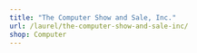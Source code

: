 ```yaml
---
title: "The Computer Show and Sale, Inc."
url: /laurel/the-computer-show-and-sale-inc/
shop: Computer
---
```

